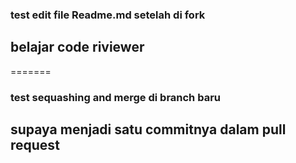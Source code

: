 
### test edit file Readme.md setelah di fork

## belajar code riviewer
=======
### test sequashing and merge  di branch baru
## supaya menjadi satu commitnya dalam pull request



